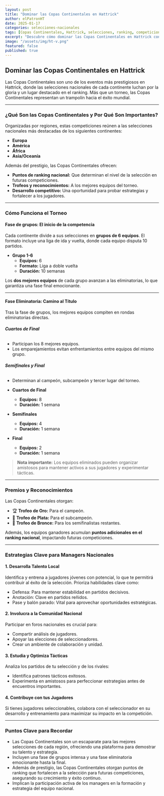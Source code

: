 ```yaml
---
layout: post
title: "Dominar las Copas Continentales en Hattrick"
author: elPatronHT
date: 2025-01-17
categories: selecciones-nacionales
tags: [Copas Continentales, Hattrick, selecciones, ranking, competiciones]
excerpt: "Descubre cómo dominar las Copas Continentales en Hattrick con esta guía completa sobre su formato y cómo contribuir al éxito de tu selección nacional, llevando a tu equipo a lo más alto."
image: "/assets/img/ht-v.png"
featured: false
published: true
---
```


## Dominar las Copas Continentales en Hattrick

Las Copas Continentales son uno de los eventos más prestigiosos en Hattrick, donde las selecciones nacionales de cada continente luchan por la gloria y un lugar destacado en el ranking. Más que un torneo, las Copas Continentales representan un trampolín hacia el éxito mundial.

---

### ¿Qué Son las Copas Continentales y Por Qué Son Importantes?

Organizadas por regiones, estas competiciones reúnen a las selecciones nacionales más destacadas de los siguientes continentes:

- **Europa**
- **América**
- **África**
- **Asia/Oceanía**

Además del prestigio, las Copas Continentales ofrecen:

- **Puntos de ranking nacional:** Que determinan el nivel de la selección en futuras competiciones.
- **Trofeos y reconocimientos:** A los mejores equipos del torneo.
- **Desarrollo competitivo:** Una oportunidad para probar estrategias y fortalecer a los jugadores.

---

### Cómo Funciona el Torneo

#### Fase de grupos: El inicio de la competencia

Cada continente divide a sus selecciones en **grupos de 6 equipos**. El formato incluye una liga de ida y vuelta, donde cada equipo disputa 10 partidos.

- **Grupo 1-6**
  - **Equipos:** 6
  - **Formato:** Liga a doble vuelta
  - **Duración:** 10 semanas

Los **dos mejores equipos** de cada grupo avanzan a las eliminatorias, lo que garantiza una fase final emocionante.

---

#### Fase Eliminatoria: Camino al Título

Tras la fase de grupos, los mejores equipos compiten en rondas eliminatorias directas.

###### **Cuartos de Final**

- Participan los 8 mejores equipos.
- Los emparejamientos evitan enfrentamientos entre equipos del mismo grupo.

###### **Semifinales y Final**

- Determinan al campeón, subcampeón y tercer lugar del torneo.

- **Cuartos de Final**

  - **Equipos:** 8
  - **Duración:** 1 semana

- **Semifinales**

  - **Equipos:** 4
  - **Duración:** 1 semana

- **Final**
  - **Equipos:** 2
  - **Duración:** 1 semana

> **Nota importante:** Los equipos eliminados pueden organizar amistosos para mantener activos a sus jugadores y experimentar tácticas.

---

### Premios y Reconocimientos

Las Copas Continentales otorgan:

- 🏆 **Trofeo de Oro:** Para el campeón.
- 🥈 **Trofeo de Plata:** Para el subcampeón.
- 🥉 **Trofeo de Bronce:** Para los semifinalistas restantes.

Además, los equipos ganadores acumulan **puntos adicionales en el ranking nacional**, impactando futuras competiciones.

---

### Estrategias Clave para Managers Nacionales

#### 1. **Desarrolla Talento Local**

Identifica y entrena a jugadores jóvenes con potencial, lo que te permitirá contribuir al éxito de la selección. Prioriza habilidades clave como:

- Defensa: Para mantener estabilidad en partidos decisivos.
- Anotación: Clave en partidos reñidos.
- Pase y balón parado: Vital para aprovechar oportunidades estratégicas.

#### 2. **Involucra a la Comunidad Nacional**

Participar en foros nacionales es crucial para:

- Compartir análisis de jugadores.
- Apoyar las elecciones de seleccionadores.
- Crear un ambiente de colaboración y unidad.

#### 3. **Estudia y Optimiza Tácticas**

Analiza los partidos de tu selección y de los rivales:

- Identifica patrones tácticos exitosos.
- Experimenta en amistosos para perfeccionar estrategias antes de encuentros importantes.

#### 4. **Contribuye con tus Jugadores**

Si tienes jugadores seleccionables, colabora con el seleccionador en su desarrollo y entrenamiento para maximizar su impacto en la competición.

---

### Puntos Clave para Recordar

- Las Copas Continentales son un escaparate para las mejores selecciones de cada región, ofreciendo una plataforma para demostrar su talento y estrategia.
- Incluyen una fase de grupos intensa y una fase eliminatoria emocionante hasta la final.
- Además de prestigio, las Copas Continentales otorgan puntos de ranking que fortalecen a la selección para futuras competiciones, asegurando su crecimiento y éxito continuo.
- Implican la participación activa de los managers en la formación y estrategia del equipo nacional.
